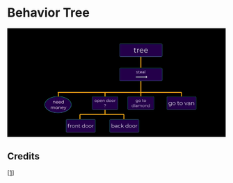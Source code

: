 # Behavior Tree

![Screenshot of tree](Screenshots/tree.png)


## Credits

[[1](https://learn.unity.com/tutorial/introducing-behaviour-trees?uv=2020.2&projectId=60645258edbc2a001f5585aa)]
